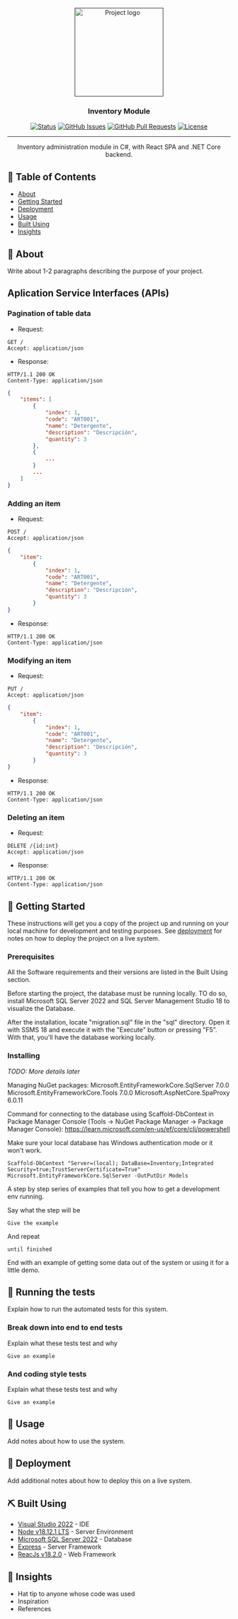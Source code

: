 
<p align="center">
  <a href="" rel="noopener">
 <img width=200px height=200px src="https://i.imgur.com/6wj0hh6.jpg" alt="Project logo"></a>
</p>

<h3 align="center">Inventory Module</h3>

<div align="center">

  [![Status](https://img.shields.io/badge/status-active-success.svg)]() 
  [![GitHub Issues](https://img.shields.io/github/issues/kylelobo/The-Documentation-Compendium.svg)](https://github.com/kylelobo/The-Documentation-Compendium/issues)
  [![GitHub Pull Requests](https://img.shields.io/github/issues-pr/kylelobo/The-Documentation-Compendium.svg)](https://github.com/kylelobo/The-Documentation-Compendium/pulls)
  [![License](https://img.shields.io/badge/license-MIT-blue.svg)](/LICENSE)

</div>

---

<p align="center"> 
Inventory administration module in C#, with React SPA and .NET Core backend.
    <br> 
</p>

## 📝 Table of Contents
- [About](#about)
- [Getting Started](#getting_started)
- [Deployment](#deployment)
- [Usage](#usage)
- [Built Using](#built_using)
- [Insights](#insights)

## 🧐 About <a name = "about"></a>
Write about 1-2 paragraphs describing the purpose of your project.

## Aplication Service Interfaces (APIs)

### Pagination of table data

- Request:
```
GET /
Accept: application/json
```
- Response:
```
HTTP/1.1 200 OK
Content-Type: application/json
```
```json
{
    "items": [
        {
            "index": 1,
            "code": "ART001",
            "name": "Detergente",
            "description": "Descripción",
            "quantity": 3
        },
        {
            ...
        }
        ...
    ]
}
```

### Adding an item

- Request:
```
POST /
Accept: application/json
```
```json
{
    "item": 
        {
            "index": 1,
            "code": "ART001",
            "name": "Detergente",
            "description": "Descripción",
            "quantity": 3
        }
}
```

- Response:
```
HTTP/1.1 200 OK
Content-Type: application/json
```
### Modifying an item

- Request:
```
PUT /
Accept: application/json
```
```json
{
    "item": 
        {
            "index": 1,
            "code": "ART001",
            "name": "Detergente",
            "description": "Descripción",
            "quantity": 3
        }
}
```

- Response:
```
HTTP/1.1 200 OK
Content-Type: application/json
```
### Deleting an item

- Request:
```
DELETE /{id:int}
Accept: application/json
```

- Response:
```
HTTP/1.1 200 OK
Content-Type: application/json
```


## 🏁 Getting Started <a name = "getting_started"></a>
These instructions will get you a copy of the project up and running on your local machine for development and testing purposes. See [deployment](#deployment) for notes on how to deploy the project on a live system.

### Prerequisites

All the Software requirements and their versions are listed in the Built Using <a name = "built_using"></a> section.

Before starting the project, the database must be running locally. TO do so, install Microsoft SQL Server 2022 and SQL Server Management Studio 18 to visualize the Database. 

After the installation, locate "migration.sql" file in the "sql" directory. Open it with SSMS 18 and execute it with the "Execute" button or pressing "F5". With that, you'll have the database working locally.


### Installing

*TODO: More details later*

Managing NuGet packages: 
Microsoft.EntityFrameworkCore.SqlServer 7.0.0
Microsoft.EntityFrameworkCore.Tools 7.0.0
Microsoft.AspNetCore.SpaProxy 6.0.11


Command for connecting to the database using Scaffold-DbContext in Package Manager Console (Tools -> NuGet Package Manager -> Package Manager Console):
https://learn.microsoft.com/en-us/ef/core/cli/powershell

Make sure your local database has Windows authentication mode or it won't work.

```
Scaffold-DbContext "Server=(local); DataBase=Inventory;Integrated Security=true;TrustServerCertificate=True" Microsoft.EntityFrameworkCore.SqlServer -OutPutDir Models
```






A step by step series of examples that tell you how to get a development env running.

Say what the step will be

```
Give the example
```

And repeat

```
until finished
```

End with an example of getting some data out of the system or using it for a little demo.

## 🔧 Running the tests <a name = "tests"></a>
Explain how to run the automated tests for this system.

### Break down into end to end tests
Explain what these tests test and why

```
Give an example
```

### And coding style tests
Explain what these tests test and why

```
Give an example
```

## 🎈 Usage <a name="usage"></a>
Add notes about how to use the system.

## 🚀 Deployment <a name = "deployment"></a>
Add additional notes about how to deploy this on a live system.

## ⛏️ Built Using <a name = "built_using"></a>
- [Visual Studio 2022](https://visualstudio.microsoft.com/vs/) - IDE
- [Node v18.12.1 LTS](https://nodejs.org/en/) - Server Environment
- [Microsoft SQL Server 2022](https://www.microsoft.com/en-us/sql-server/sql-server-downloads) - Database
- [Express](https://expressjs.com/) - Server Framework
- [ReacJs v18.2.0](https://vuejs.org/) - Web Framework


## 🎉 Insights <a name = "insights"></a>
- Hat tip to anyone whose code was used
- Inspiration
- References

